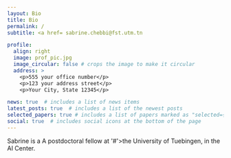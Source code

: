 ```yaml
---
layout: Bio
title: Bio
permalink: /
subtitle: <a href= sabrine.chebbi@fst.utm.tn

profile:
  align: right
  image: prof_pic.jpg
  image_circular: false # crops the image to make it circular
  address: >
    <p>555 your office number</p>
    <p>123 your address street</p>
    <p>Your City, State 12345</p>

news: true  # includes a list of news items
latest_posts: true  # includes a list of the newest posts
selected_papers: true # includes a list of papers marked as "selected={true}"
social: true  # includes social icons at the bottom of the page
---
```


Sabrine is a A postdoctoral fellow at '#'>the University of Tuebingen</a>, in the AI Center. 


